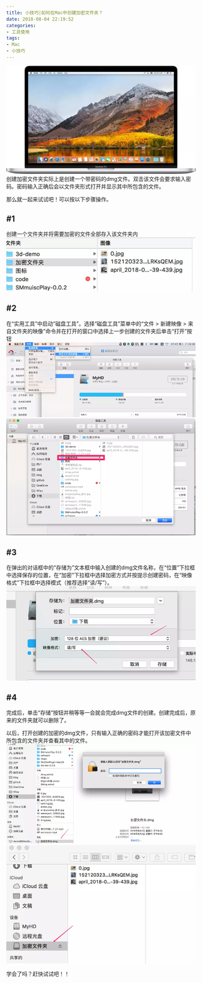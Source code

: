 ```yaml
---
title: 小技巧|如何在Mac中创建加密文件夹？
date: 2018-08-04 22:19:52
categories:
- 工具使用
tags:
- Mac
- 小技巧
---
```

![](https://raw.githubusercontent.com/dunizb/cloudimg/master/blog/article/201808/mac/banner.webp)
创建加密文件夹实际上是创建一个带密码的dmg文件。双击该文件会要求输入密码。密码输入正确后会以文件夹形式打开并显示其中所包含的文件。

那么就一起来试试吧！可以按以下步骤操作。

## #1
创建一个文件夹并将需要加密的文件全部存入该文件夹内
![](https://raw.githubusercontent.com/dunizb/cloudimg/master/blog/article/201808/mac/1.webp)

## #2
在“实用工具”中启动“磁盘工具”。选择“磁盘工具”菜单中的“文件 > 新建映像 > 来自文件夹的映像”命令并在打开的窗口中选择上一步创建的文件夹后单击“打开”按钮
![](https://raw.githubusercontent.com/dunizb/cloudimg/master/blog/article/201808/mac/2.webp)
![](https://raw.githubusercontent.com/dunizb/cloudimg/master/blog/article/201808/mac/3.webp)

## #3
在弹出的对话框中的“存储为”文本框中输入创建的dmg文件名称，在“位置”下拉框中选择保存的位置，在“加密”下拉框中选择加密方式并按提示创建密码，在“映像格式”下拉框中选择模式（推荐选择“读/写”）。
![](https://raw.githubusercontent.com/dunizb/cloudimg/master/blog/article/201808/mac/4.webp)

## #4
完成后，单击“存储”按钮并稍等等一会就会完成dmg文件的创建。创建完成后，原来的文件夹就可以删除了。

以后，打开创建的加密的dmg文件，只有输入正确的密码才能打开该加密文件中所包含的文件夹并查看其中的文件。
![](https://raw.githubusercontent.com/dunizb/cloudimg/master/blog/article/201808/mac/5.webp)
![](https://raw.githubusercontent.com/dunizb/cloudimg/master/blog/article/201808/mac/6.webp)

学会了吗？赶快试试吧！！